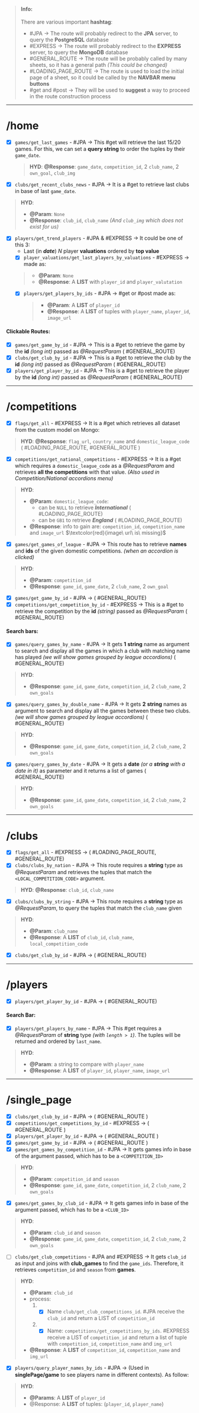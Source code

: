 > #### Info:
> There are various important **hashtag**:
> - #JPA $\rightarrow$ The route will probably redirect to the **JPA** server, to query the **PostgreSQL** database
> - #EXPRESS $\rightarrow$ The route will probably redirect to the **EXPRESS** server, to query the **MongoDB** database
> - #GENERAL_ROUTE  $\rightarrow$ The route will be probably called by many sheets, so it has a general path *(This could be changed)*
> - #LOADING_PAGE_ROUTE $\rightarrow$ The route is used to load the initial page of a sheet, so it could be called by the **NAVBAR menu buttons**
> - #get and #post $\rightarrow$ They will be used to **suggest** a way to proceed in the route construction process

---
# /home
- [x] `games/get_last_games` - #JPA $\rightarrow$ This #get will retrieve the last 15/20 games. For this, we can set a **query string** to order the tuples by their `game_date`.
	> **HYD**: **@Response**: `game_date`, `competition_id`, 2 `club_name`, 2 `own_goal`, `club_img`

- [x] `clubs/get_recent_clubs_news` - #JPA $\rightarrow$ It is a #get to retrieve last clubs in base of last `game_date`.
> **HYD**:
> - **@Param**: `None`
> - **@Response**: `club_id`, `club_name` *(And `club_img` which does not exist for us)*

- [x] `players/get_trend_players` - #JPA & #EXPRESS  $\rightarrow$ It could be one of this 3:
	- Last (in ***date***) $N$ player **valuations** ordered by **top value**
	- [x] `player_valuations/get_last_players_by_valuations` - #EXPRESS $\rightarrow$ made as:
	> - **@Param**: `None`
	> - **@Response**: A **LIST** with `player_id` and `player_valutation`
	- [x] `players/get_players_by_ids` - #JPA $\rightarrow$ #get or #post made as:
	  > - **@Param**: A **LIST** of `player_id`
	  > -	**@Response**: A **LIST** of tuples with `player_name`, `player_id`, `image_url` 
#### Clickable Routes:
- [x] `games/get_game_by_id` - #JPA $\rightarrow$ This is a #get to retrieve the game by the **id** *(long int)* passed as *@RequestParam* ( #GENERAL_ROUTE)
- [x] `clubs/get_club_by_id` - #JPA  $\rightarrow$ This is a #get to retrieve the club by the **id** *(long int)* passed as *@RequestParam* ( #GENERAL_ROUTE)
- [x] `players/get_player_by_id` - #JPA  $\rightarrow$ This is a #get to retrieve the player by the **id** *(long int)* passed as *@RequestParam* ( #GENERAL_ROUTE)

---
# /competitions
- [x] `flags/get_all` - #EXPRESS $\rightarrow$ It is a #get which retrieves all dataset from the custom model on Mongo: 
> **HYD**: **@Response**: `flag_url`, `country_name` and `domestic_league_code` ( #LOADING_PAGE_ROUTE, #GENERAL_ROUTE )

- [x] `competitions/get_national_competitions` - #EXPRESS $\rightarrow$ It is a #get which requires a `domestic_league_code` as a *@RequestParam* and retrieves **all the competitions** with that value. *(Also used in Competition/National accordions menu)*
> **HYD**:
> - **@Param**: `domestic_league_code`: 
> 	 - can be `NULL` to retrieve ***International*** ( #LOADING_PAGE_ROUTE)
> 	 - can be `GB1` to retrieve ***England*** ( #LOADING_PAGE_ROUTE)
>  -  **@Response**: info to gain are: `competition_id`, `competition_name` and `image_url`
>  $\textcolor{red}{image\ url\ is\ missing}$

- [x] `games/get_games_of_league` - #JPA $\rightarrow$ This route has to retrieve **names** and **ids** of the given domestic competitions. *(when an accordion is clicked)*
> **HYD**: 
> - **@Param**: `competition_id`
> - **@Response**:   `game_id`, `game_date`, 2 `club_name`, 2 `own_goal`

- [x] `games/get_game_by_id` - #JPA $\rightarrow$ ( #GENERAL_ROUTE)
- [x] `competitions/get_competition_by_id` - #EXPRESS $\rightarrow$ This is a #get to retrieve the competition by the **id** *(string)* passed as *@RequestParam* ( #GENERAL_ROUTE)
#### Search bars:
- [x] `games/query_games_by_name` - #JPA $\rightarrow$ It gets **1** **string** name as argument to search and display all the games in which a club with matching name has played *(we will show games grouped by league accordions)*  ( #GENERAL_ROUTE)
> **HYD**:
>  - **@Response**: `game_id`, `game_date`, `competition_id`, 2 `club_name`, 2 `own_goals` 

- [x] `games/query_games_by_double_name` - #JPA $\rightarrow$ It gets **2** **string** names as argument to search and display all the games between these two clubs. *(we will show games grouped by league accordions)*  ( #GENERAL_ROUTE)
> **HYD**:
>  - **@Response**: `game_id`, `game_date`, `competition_id`, 2 `club_name`, 2 `own_goals` 

- [x] `games/query_games_by_date` - #JPA $\rightarrow$ It gets a **date** *(or a **string** with a date in it)* as parameter and it returns a list of games ( #GENERAL_ROUTE)
> **HYD**:
>  - **@Response**: `game_id`, `game_date`, `competition_id`, 2 `club_name`, 2 `own_goals` 

---
# /clubs
- [x] `flags/get_all` - #EXPRESS $\rightarrow$ ( #LOADING_PAGE_ROUTE, #GENERAL_ROUTE)
- [x] `clubs/clubs_by_nation` - #JPA $\rightarrow$ This route requires a **string** type as *@RequestParam* and retrieves the tuples that match the `<LOCAL_COMPETITION_CODE>` argument.
> **HYD**: **@Response**: `club_id`, `club_name` 

- [x] `clubs/clubs_by_string` - #JPA  $\rightarrow$ This route requires a **string** type as *@RequestParam*, to query the tuples that match the `club_name` given
> **HYD**: 
> - **@Param**: `club_name`
> - **@Response**: A **LIST** of `club_id`, `club_name`, `local_competition_code`

- [x] `clubs/get_club_by_id` - #JPA $\rightarrow$ ( #GENERAL_ROUTE)

---
# /players
- [x] `players/get_player_by_id` - #JPA $\rightarrow$ ( #GENERAL_ROUTE)
#### Search Bar:
- [x] `players/get_players_by_name` - #JPA $\rightarrow$ This #get requires a *@RequestParam* of **string** type *(with `length > 1`)*. The tuples will be returned and ordered by `last_name`. 
> **HYD**:
> - **@Param**: a string to compare with `player_name` 
> - **@Response**: A **LIST** of `player_id`, `player_name`, `image_url`

---
# /single_page
- [x] `clubs/get_club_by_id` - #JPA $\rightarrow$ ( #GENERAL_ROUTE )
- [x] `competitions/get_competitions_by_id` - #EXPRESS $\rightarrow$ ( #GENERAL_ROUTE )
- [x] `players/get_player_by_id` - #JPA  $\rightarrow$ ( #GENERAL_ROUTE )
- [x] `games/get_game_by_id` - #JPA  $\rightarrow$ ( #GENERAL_ROUTE )
- [x] `games/get_games_by_competition_id` - #JPA $\rightarrow$ It gets games info in base of the argument passed, which has to be a `<COMPETITION_ID>`
> **HYD**:
> - **@Param**: `competition_id` and `season` 
> - **@Response**: `game_id`, `game_date`, `competition_id`, 2 `club_name`, 2 `own_goals` 
- [x] `games/get_games_by_club_id` - #JPA $\rightarrow$ It gets games info in base of the argument passed, which has to be a `<CLUB_ID>`
> **HYD**:
> - **@Param**: `club_id` and `season` 
> - **@Response**: `game_id`, `game_date`, `competition_id`, 2 `club_name`, 2 `own_goals` 

- [ ] `clubs/get_club_competitions` - #JPA and #EXPRESS $\rightarrow$ It gets `club_id` as input and joins with **club_games** to find the `game_ids`. Therefore, it retrieves `competition_id` and `season` from **games**.
> **HYD**:
> - **@Param**: `club_id`
> - process: 
> 	1.  - [x]  Name `club/get_club_competitions_id`. #JPA receive the `club_id` and return a LIST of `competition_id`
> 	2. - [x] Name: `competitions/get_competitions_by_ids`. #EXPRESS receive a LIST of `competition_id` and return a list of tuple with `competition_id`, `competition_name` and `img_url`
> - **@Response**: A **LIST** of `competition_id`, `competition_name` and `img_url`

- [x] `players/query_player_names_by_ids` - #JPA $\rightarrow$ (Used in **singlePage/game** to see players name in different contexts). As follow:
> **HYD**:
> - **@Params**: A **LIST** of `player_id`
> - @Response: A **LIST** of tuples: (`player_id`, `player_name`)

